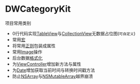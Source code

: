 # DWCategoryKit
项目常用类别

- 0行代码实现[TableView](https://github.com/CoderDwang/DWCategoryKit/blob/master/DWCategoryKit/UITableView%2BDWExtension.m)与[CollectionView](https://github.com/CoderDwang/DWCategoryKit/blob/master/DWCategoryKit/UICollectionView%2BDWExtension.m)无数据占位图(```可自定义```)
- 常用[宏](https://github.com/CoderDwang/DWCategoryKit/blob/master/DWCategoryKit/DWOUTPUT.h)
- 将常用[正则](https://github.com/CoderDwang/DWCategoryKit/blob/master/DWCategoryKit/NSString%2BDWExtension.h)包装成属性
- 常用[Image](https://github.com/CoderDwang/DWCategoryKit/blob/master/DWCategoryKit/UIImage%2BDWExtenison.h)操作
- 后台数据[格式化](https://github.com/CoderDwang/DWCategoryKit/blob/master/DWCategoryKit/NSArray%2BLog.m)
- 为[ViewController](https://github.com/CoderDwang/DWCategoryKit/blob/master/DWCategoryKit/UIViewController%2BDWExtension.h)增加新方法与属性
- 为[Date](https://github.com/CoderDwang/DWCategoryKit/blob/master/DWCategoryKit/NSDate%2BDWExtension.h)增加获取当前时间与转换时间戳方法
- 防止[NSArray](https://github.com/CoderDwang/DWCategoryKit/blob/master/DWCategoryKit/NSArray%2BDWExtension.m)与[NSMutableArray](https://github.com/CoderDwang/DWCategoryKit/blob/master/DWCategoryKit/NSMutableArray%2BDWExtension.m)越界崩溃


